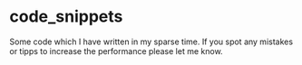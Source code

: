 # code_snippets
Some code which I have written in my sparse time. If you spot any mistakes or tipps to increase the performance please let me know.
